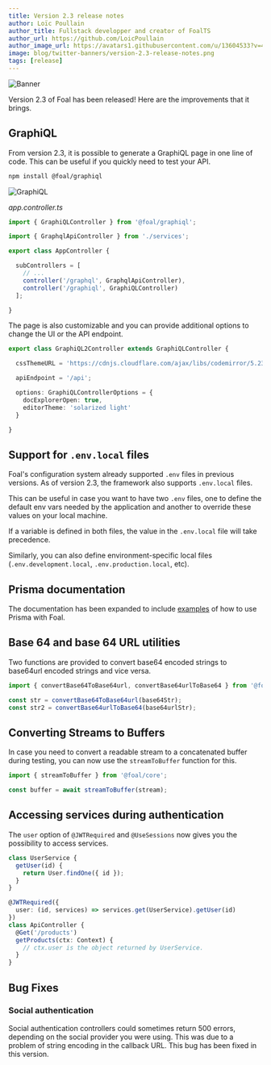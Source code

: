 ```yaml
---
title: Version 2.3 release notes
author: Loïc Poullain
author_title: Fullstack developper and creator of FoalTS
author_url: https://github.com/LoicPoullain
author_image_url: https://avatars1.githubusercontent.com/u/13604533?v=4
image: blog/twitter-banners/version-2.3-release-notes.png
tags: [release]
---
```


![Banner](./assets/version-2.3-is-here/banner.png)

Version 2.3 of Foal has been released! Here are the improvements that it brings.

<!--truncate-->

## GraphiQL

From version 2.3, it is possible to generate a GraphiQL page in one line of code. This can be useful if you quickly need to test your API.

```bash
npm install @foal/graphiql
```

![GraphiQL](./assets/version-2.3-is-here/graphiql.png)

*app.controller.ts*
```typescript
import { GraphiQLController } from '@foal/graphiql';

import { GraphqlApiController } from './services';

export class AppController {

  subControllers = [
    // ...
    controller('/graphql', GraphqlApiController),
    controller('/graphiql', GraphiQLController)
  ];

}
```

The page is also customizable and you can provide additional options to change the UI or the API endpoint.

```typescript
export class GraphiQL2Controller extends GraphiQLController {

  cssThemeURL = 'https://cdnjs.cloudflare.com/ajax/libs/codemirror/5.23.0/theme/solarized.css';

  apiEndpoint = '/api';

  options: GraphiQLControllerOptions = {
    docExplorerOpen: true,
    editorTheme: 'solarized light'
  }

}

```

## Support for `.env.local` files

Foal's configuration system already supported `.env` files in previous versions. As of version 2.3, the framework also supports `.env.local` files.

This can be useful in case you want to have two `.env` files, one to define the default env vars needed by the application and another to override these values on your local machine.

If a variable is defined in both files, the value in the `.env.local` file will take precedence.

Similarly, you can also define environment-specific local files (`.env.development.local`, `.env.production.local`, etc).

## Prisma documentation

The documentation has been expanded to include [examples](https://foalts.org/docs/databases/using-another-orm) of how to use Prisma with Foal.

## Base 64 and base 64 URL utilities

Two functions are provided to convert base64 encoded strings to base64url encoded strings and vice versa.

```typescript
import { convertBase64ToBase64url, convertBase64urlToBase64 } from '@foal/core';

const str = convertBase64ToBase64url(base64Str);
const str2 = convertBase64urlToBase64(base64urlStr);
```

## Converting Streams to Buffers

In case you need to convert a readable stream to a concatenated buffer during testing, you can now use the `streamToBuffer` function for this.

```typescript
import { streamToBuffer } from '@foal/core';

const buffer = await streamToBuffer(stream);
```

## Accessing services during authentication

The `user` option of `@JWTRequired` and `@UseSessions` now gives you the possibility to access services.

```typescript
class UserService {
  getUser(id) {
    return User.findOne({ id });
  }
}

@JWTRequired({
  user: (id, services) => services.get(UserService).getUser(id)
})
class ApiController {
  @Get('/products')
  getProducts(ctx: Context) {
    // ctx.user is the object returned by UserService.
  }
}

```

## Bug Fixes

### Social authentication

Social authentication controllers could sometimes return 500 errors, depending on the social provider you were using. This was due to a problem of string encoding in the callback URL. This bug has been fixed in this version.